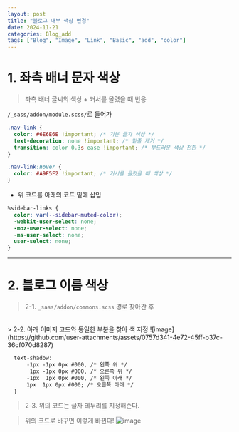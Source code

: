 ```yaml
---
layout: post
title: "블로그 내부 색상 변경"
date: 2024-11-21
categories: Blog_add
tags: ["Blog", "Image", "Link", "Basic", "add", "color"]
---
```



# 1. 좌측 배너 문자 색상
> 좌측 배너 글씨의 색상 + 커서를 올렸을 때 반응 

`/_sass/addon/module.scss/`로 들어가 

```css
.nav-link {
  color: #6E6E6E !important; /* 기본 글자 색상 */
  text-decoration: none !important; /* 밑줄 제거 */
  transition: color 0.3s ease !important; /* 부드러운 색상 전환 */
}

.nav-link:hover {
  color: #A9F5F2 !important; /* 커서를 올렸을 때 색상 */
}
```
* 위 코드를 아래의 코드 밑에 삽입

```css
%sidebar-links {
  color: var(--sidebar-muted-color);
  -webkit-user-select: none;
  -moz-user-select: none;
  -ms-user-select: none;
  user-select: none;
}
```

<hr>

# 2. 블로그 이름 색상
> 2-1. `_sass/addon/commons.scss` 경로 찾아간 후
<br>
> 2-2. 아래 이미지 코드와 동일한 부분을 찾아 색 지정
![image](https://github.com/user-attachments/assets/0757d341-4e72-45ff-b37c-36cf070d8287)

```html
  text-shadow: 
      -1px -1px 0px #000, /* 왼쪽 위 */
       1px -1px 0px #000, /* 오른쪽 위 */
      -1px  1px 0px #000, /* 왼쪽 아래 */
      1px  1px 0px #000; /* 오른쪽 아래 */
  }
```
>2-3. 위의 코드는 글자 테두리를 지정해준다. 


> 위의 코드로 바꾸면 이렇게 바뀐다!
![image](https://github.com/user-attachments/assets/fa518af9-0b41-45a8-b405-35557000b70f)

